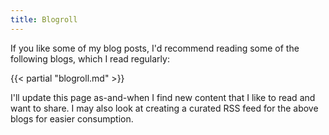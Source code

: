 ```yaml
---
title: Blogroll
---
```

If you like some of my blog posts, I'd recommend reading some of the following blogs, which I read regularly:

{{< partial "blogroll.md" >}}

I'll update this page as-and-when I find new content that I like to read and want to share. I may also look at creating a curated RSS feed for the above blogs for easier consumption.
